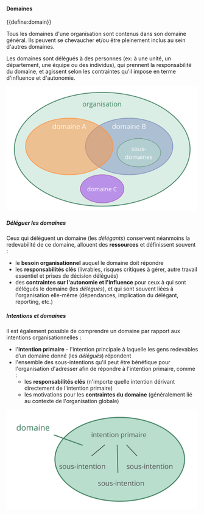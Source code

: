 #### Domaines

{{define:domain}}

Tous les domaines d'une organisation sont contenus dans son domaine général. Ils peuvent se chevaucher et/ou être pleinement inclus au sein d'autres domaines.

Les domaines sont délégués à des personnes (ex: à une unité, un département, une équipe ou des individus), qui prennent la responsabilité du domaine, et agissent selon les contraintes qu'il impose en terme d'influence et d'autonomie.

![Les domaines peuvent se chevaucher et/ou être entièrement contenus dans d'autres domaines](img/driver-domain/domains-in-organizations.png)

##### Déléguer les domaines

Ceux qui délèguent un domaine (les *délégants*) conservent néanmoins la redevabilité de ce domaine, allouent des **ressources** et définissent souvent :

- le **besoin organisationnel** auquel le domaine doit répondre
- les **responsabilités clés** (livrables, risques critiques à gérer, autre travail essentiel et prises de décision délégués)
- des **contraintes sur l'autonomie et l'influence** pour ceux à qui sont délégués le domaine (les *délégués*), et qui sont souvent liées à l'organisation elle-même (dépendances, implication du délégant, reporting, etc.)

##### Intentions et domaines

Il est également possible de comprendre un domaine par rapport aux intentions organisationnelles :

- l'**intention primaire** - l'intention principale à laquelle les gens redevables d’un domaine donné (les *délégués*) répondent
- l'ensemble des sous-intentions qu'il peut être bénéfique pour l'organisation d'adresser afin de répondre à l'intention primaire, comme : 
    - les **responsabilités clés** (n'importe quelle intention dérivant directement de l'intention primaire)
    - les motivations pour les **contraintes du domaine** (généralement lié au contexte de l'organisation globale)

![Intentions et domaines](img/driver-domain/drivers-and-domains.png)